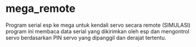 # mega_remote
Program serial esp ke mega untuk kendali servo secara remote (SIMULASI)
program ini membaca data serial yang dikirimkan oleh esp dan mengontrol
servo berdasarkan PIN servo yang dipanggil dan derajat tertentu.

